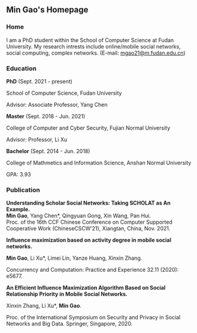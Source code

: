## Min Gao's Homepage

### Home
I am a PhD student within the School of Computer Science at Fudan University. My research intrests include online/mobile social networks, social computing, complex networks. (E-mail: mgao21@m.fudan.edu.cn)



### Education

**PhD** (Sept. 2021 - present)

School of Computer Science, Fudan University 

Advisor: Associate Professor, Yang Chen

**Master** (Sept. 2018 - Jun. 2021)

College of Computer and Cyber Security, Fujian Normal University 

Advisor: Professor, Li Xu

**Bachelor** (Sept. 2014 - Jun. 2018)

College of Mathmetics and Information Science, Anshan Normal University 

GPA: 3.93


### Publication

**Understanding Scholar Social Networks: Taking SCHOLAT as An Example.**  
**Min Gao**, Yang Chen*, Qingyuan Gong, Xin Wang, Pan Hui.  
Proc. of the 16th CCF Chinese Conference on Computer Supported Cooperative Work (ChineseCSCW’21), Xiangtan, China, Nov. 2021.

**Influence maximization based on activity degree in mobile social networks.**

**Min Gao**, Li Xu*, Limei Lin, Yanze Huang, Xinxin Zhang. 

Concurrency and Computation: Practice and Experience 32.11 (2020): e5677.
  
**An Efficient Influence Maximization Algorithm Based on Social Relationship Priority in Mobile Social Networks.**

Xinxin Zhang, Li Xu*, **Min Gao**.  

Proc. of the International Symposium on Security and Privacy in Social Networks and Big Data. Springer, Singapore, 2020. 
  



